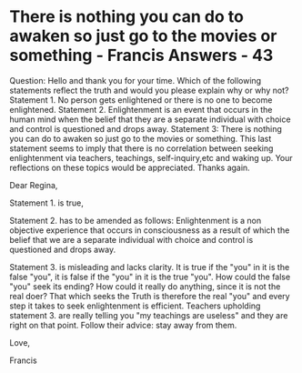 # There is nothing you can do to awaken so just go to the movies or something - Francis Answers - 43

Question: Hello and thank you for your time. Which of the following statements reflect the truth and would you please explain why or why not? Statement 1. No person gets enlightened or there is no one to become enlightened. Statement 2. Enlightenment is an event that occurs in the human mind when the belief that they are a separate individual with choice and control is questioned and drops away. Statement 3: There is nothing you can do to awaken so just go to the movies or something. This last statement seems to imply that there is no correlation between seeking enlightenment via teachers, teachings, self-inquiry,etc and waking up. Your reflections on these topics would be appreciated. Thanks again.

Dear Regina,

Statement 1. is true,

Statement 2. has to be amended as follows: Enlightenment is a non objective experience that occurs in consciousness as a result of which the belief that we are a separate individual with choice and control is questioned and drops away.

Statement 3. is misleading and lacks clarity. It is true if the "you" in it is the false "you", it is false if the "you" in it is the true "you". How could the false "you" seek its ending? How could it really do anything, since it is not the real doer? That which seeks the Truth is therefore the real "you" and every step it takes to seek enlightenment is efficient. Teachers upholding statement 3. are really telling you "my teachings are useless" and they are right on that point. Follow their advice: stay away from them.

Love,

Francis


